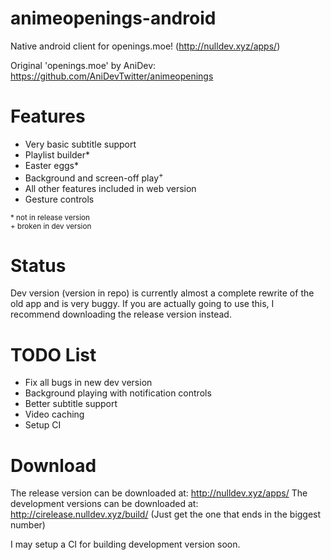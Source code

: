 # animeopenings-android
Native android client for openings.moe! (http://nulldev.xyz/apps/)

Original 'openings.moe' by AniDev: https://github.com/AniDevTwitter/animeopenings

# Features
- Very basic subtitle support
- Playlist builder*
- Easter eggs*
- Background and screen-off play<sup>+</sup>
- All other features included in web version
- Gesture controls

<sub>* not in release version</sub><br>
<sub>+ broken in dev version</sub>

# Status
Dev version (version in repo) is currently almost a complete rewrite of the old app and is very buggy.
If you are actually going to use this, I recommend downloading the release version instead.

# TODO List
- Fix all bugs in new dev version
- Background playing with notification controls
- Better subtitle support
- Video caching
- Setup CI

# Download
The release version can be downloaded at: http://nulldev.xyz/apps/
The development versions can be downloaded at: http://cirelease.nulldev.xyz/build/ (Just get the one that ends in the biggest number)

I may setup a CI for building development version soon.
